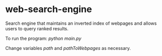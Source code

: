 # web-search-engine
Search engine that maintains an inverted index of webpages and allows users to query ranked results.

To run the program: *python main.py*

Change variables *path* and *pathToWebpages* as necessary.
